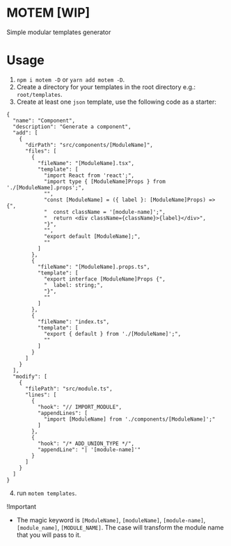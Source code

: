 # MOTEM [WIP]

Simple modular templates generator

# Usage

1. `npm i motem -D` or `yarn add motem -D`.
2. Create a directory for your templates in the root directory e.g.: `root/templates`.
3. Create at least one `json` template, use the following code as a starter:
```
{
  "name": "Component",
  "description": "Generate a component",
  "add": [
    {
      "dirPath": "src/components/[ModuleName]",
      "files": [
        {
          "fileName": "[ModuleName].tsx",
          "template": [
            "import React from 'react';",
            "import type { [ModuleName]Props } from './[ModuleName].props';",
            "",
            "const [ModuleName] = ({ label }: [ModuleName]Props) => {",
            "  const className = '[module-name]';",
            "  return <div className={className}>{label}</div>",
            "}",
            "",
            "export default [ModuleName];",
            ""
          ]
        },
        {
          "fileName": "[ModuleName].props.ts",
          "template": [
            "export interface [ModuleName]Props {",
            "  label: string;",
            "}",
            ""
          ]
        },
        {
          "fileName": "index.ts",
          "template": [
            "export { default } from './[ModuleName]';",
            ""
          ]
        }
      ]
    }
  ],
  "modify": [
    {
      "filePath": "src/module.ts",
      "lines": [
        {
          "hook": "// IMPORT_MODULE",
          "appendLines": [
            "import [ModuleName] from './components/[ModuleName]';"
          ]
        },
        {
          "hook": "/* ADD_UNION_TYPE */",
          "appendLine": "| '[module-name]'"
        }
      ]
    }
  ]
}

```
4. run `motem templates`.

!Important
- The magic keyword is `[ModuleName]`, `[moduleName]`, `[module-name]`, `[module_name]`, `[MODULE_NAME]`. The case will transform the module name that you will pass to it.